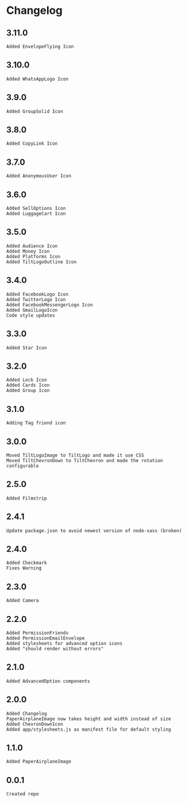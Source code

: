 # Changelog

## 3.11.0
    Added EnvelopeFlying Icon

## 3.10.0
    Added WhatsAppLogo Icon

## 3.9.0
    Added GroupSolid Icon

## 3.8.0
    Added CopyLink Icon

## 3.7.0
    Added AnonymousUser Icon

## 3.6.0
    Added SellOptions Icon
    Added LuggageCart Icon

## 3.5.0
    Added Audience Icon
    Added Money Icon
    Added Platforms Icon
    Added TiltLogoOutline Icon

## 3.4.0
    Added FacebookLogo Icon
    Added TwitterLogo Icon
    Added FacebookMessengerLogo Icon
    Added GmailLogoIcon
    Code style updates

## 3.3.0
    Added Star Icon

## 3.2.0
    Added Lock Icon
    Added Cards Icon
    Added Group Icon

## 3.1.0
    Adding Tag friend icon

## 3.0.0
    Moved TiltLogoImage to TiltLogo and made it use CSS
    Moved TiltChevronDown to TiltChevron and made the rotation configurable

## 2.5.0
    Added Filmstrip

## 2.4.1
    Update package.json to avoid newest version of node-sass (broken)

## 2.4.0
    Added Checkmark
    Fixes Warning

## 2.3.0
    Added Camera

## 2.2.0
    Added PermissionFriends
    Added PermissionEmailEnvelope
    Added stylesheets for advanced option icons
    Added "should render without errors"

## 2.1.0
    Added AdvancedOption components

## 2.0.0
	Added Changelog
	PaperAirplaneImage now takes height and width instead of size
	Added ChevronDownIcon
	Added app/stylesheets.js as manifest file for default styling

## 1.1.0
	Added PaperAirplaneImage

## 0.0.1
	Created repo
